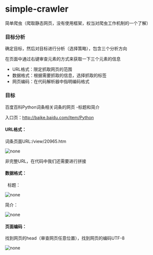 # simple-crawler 
  简单爬虫（爬取静态网页，没有使用框架，权当对爬虫工作机制的一个了解）


### 目标分析
确定目标，然后对目标进行分析（选择策略），包含三个分析方向

在页面中通过右键审查元素的方式来获取一下三个元素的信息
  - URL格式：限定抓取网页的范围
  - 数据格式：根据需要抓取的信息，选择抓取的标签
  - 网页编码：在代码解析器中指明编码格式

### 目标

百度百科Python词条相关词条的网页 -标题和简介

入口页：http://baike.baidu.com/item/Python

#### URL格式：

   词条页面URL:/view/20965.htm

![none](http://omouah54e.bkt.clouddn.com/sipder/readme/URL.bmp)

非完整URL，在代码中我们还需要进行拼接

#### 数据格式：

   标题：

![none](http://omouah54e.bkt.clouddn.com/sipder/readme/%E6%A0%87%E9%A2%98.bmp)

   简介：

![none](http://omouah54e.bkt.clouddn.com/sipder/readme/%E7%AE%80%E4%BB%8B.bmp)

#### 页面编码：

找到网页的head（审查网页任意位置），找到网页的编码UTF-8

![none](http://omouah54e.bkt.clouddn.com/sipder/readme/page_encode.bmp)
